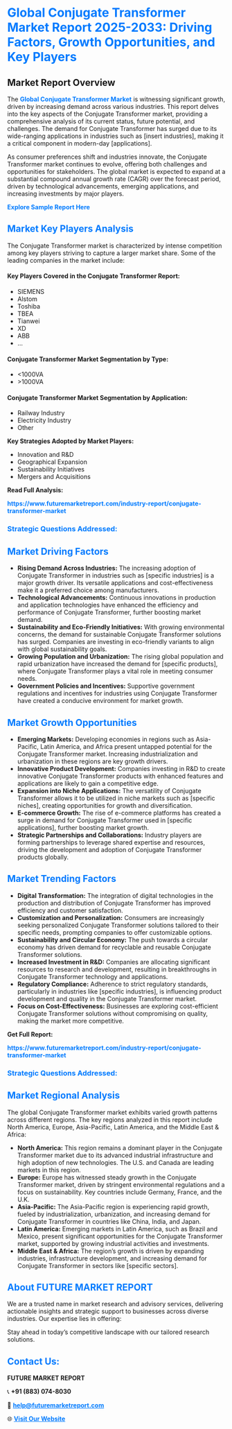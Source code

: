 <h1 style="color: #007BFF;">Global Conjugate Transformer Market Report 2025-2033: Driving Factors, Growth Opportunities, and Key Players</h1>

<section id="overview">
<h2>Market Report Overview</h2>
<p>The <a href="https://www.futuremarketreport.com/industry-report/conjugate-transformer-market" style="color: #007BFF; text-decoration: none;"><strong>Global Conjugate Transformer Market</strong></a> is witnessing significant growth, driven by increasing demand across various industries. This report delves into the key aspects of the Conjugate Transformer market, providing a comprehensive analysis of its current status, future potential, and challenges. The demand for Conjugate Transformer has surged due to its wide-ranging applications in industries such as [insert industries], making it a critical component in modern-day [applications].</p>
<p>As consumer preferences shift and industries innovate, the Conjugate Transformer market continues to evolve, offering both challenges and opportunities for stakeholders. The global market is expected to expand at a substantial compound annual growth rate (CAGR) over the forecast period, driven by technological advancements, emerging applications, and increasing investments by major players.</p>
</section>

<section id="overview">
<p><a href="https://www.futuremarketreport.com/request-sample/reportId=108911" style="color: #007BFF; text-decoration: none;"><strong>Explore Sample Report Here</strong></a></p>
</section>

<section id="key-players">
<h2 style="color: #007BFF;">Market Key Players Analysis</h2>
<p>The Conjugate Transformer market is characterized by intense competition among key players striving to capture a larger market share. Some of the leading companies in the market include:</p>
<h4>Key Players Covered in the Conjugate Transformer Report:</h4>
<ul><li>SIEMENS</li><li>Alstom</li><li>Toshiba</li><li>TBEA</li><li>Tianwei</li><li>XD</li><li>ABB</li><li>...</li></ul>
<h4>Conjugate Transformer Market Segmentation by Type:</h4>
<ul><li>&lt;1000VA</li><li>&gt;1000VA</li></ul>

<h4>Conjugate Transformer Market Segmentation by Application:</h4>
<ul><li>Railway Industry</li><li>Electricity Industry</li><li>Other</li></ul>
<p><strong>Key Strategies Adopted by Market Players:</strong></p>
<ul>
<li>Innovation and R&D</li>
<li>Geographical Expansion</li>
<li>Sustainability Initiatives</li>
<li>Mergers and Acquisitions</li>
</ul>
</section>

<section>
<p><strong>Read Full Analysis: </strong></p><a href="https://www.futuremarketreport.com/industry-report/conjugate-transformer-market" style="color: #007BFF; text-decoration: none;"><strong>https://www.futuremarketreport.com/industry-report/conjugate-transformer-market</strong></a>
<h3 style="color: #007BFF;">Strategic Questions Addressed:</h3>
</section>

<section id="driving-factors">
<h2 style="color: #007BFF;">Market Driving Factors</h2>
<ul>
<li><strong>Rising Demand Across Industries:</strong> The increasing adoption of Conjugate Transformer in industries such as [specific industries] is a major growth driver. Its versatile applications and cost-effectiveness make it a preferred choice among manufacturers.</li>
<li><strong>Technological Advancements:</strong> Continuous innovations in production and application technologies have enhanced the efficiency and performance of Conjugate Transformer, further boosting market demand.</li>
<li><strong>Sustainability and Eco-Friendly Initiatives:</strong> With growing environmental concerns, the demand for sustainable Conjugate Transformer solutions has surged. Companies are investing in eco-friendly variants to align with global sustainability goals.</li>
<li><strong>Growing Population and Urbanization:</strong> The rising global population and rapid urbanization have increased the demand for [specific products], where Conjugate Transformer plays a vital role in meeting consumer needs.</li>
<li><strong>Government Policies and Incentives:</strong> Supportive government regulations and incentives for industries using Conjugate Transformer have created a conducive environment for market growth.</li>
</ul>
</section>

<section id="growth-opportunities">
<h2 style="color: #007BFF;">Market Growth Opportunities</h2>
<ul>
<li><strong>Emerging Markets:</strong> Developing economies in regions such as Asia-Pacific, Latin America, and Africa present untapped potential for the Conjugate Transformer market. Increasing industrialization and urbanization in these regions are key growth drivers.</li>
<li><strong>Innovative Product Development:</strong> Companies investing in R&D to create innovative Conjugate Transformer products with enhanced features and applications are likely to gain a competitive edge.</li>
<li><strong>Expansion into Niche Applications:</strong> The versatility of Conjugate Transformer allows it to be utilized in niche markets such as [specific niches], creating opportunities for growth and diversification.</li>
<li><strong>E-commerce Growth:</strong> The rise of e-commerce platforms has created a surge in demand for Conjugate Transformer used in [specific applications], further boosting market growth.</li>
<li><strong>Strategic Partnerships and Collaborations:</strong> Industry players are forming partnerships to leverage shared expertise and resources, driving the development and adoption of Conjugate Transformer products globally.</li>
</ul>
</section>

<section id="trending-factors">
<h2 style="color: #007BFF;">Market Trending Factors</h2>
<ul>
<li><strong>Digital Transformation:</strong> The integration of digital technologies in the production and distribution of Conjugate Transformer has improved efficiency and customer satisfaction.</li>
<li><strong>Customization and Personalization:</strong> Consumers are increasingly seeking personalized Conjugate Transformer solutions tailored to their specific needs, prompting companies to offer customizable options.</li>
<li><strong>Sustainability and Circular Economy:</strong> The push towards a circular economy has driven demand for recyclable and reusable Conjugate Transformer solutions.</li>
<li><strong>Increased Investment in R&D:</strong> Companies are allocating significant resources to research and development, resulting in breakthroughs in Conjugate Transformer technology and applications.</li>
<li><strong>Regulatory Compliance:</strong> Adherence to strict regulatory standards, particularly in industries like [specific industries], is influencing product development and quality in the Conjugate Transformer market.</li>
<li><strong>Focus on Cost-Effectiveness:</strong> Businesses are exploring cost-efficient Conjugate Transformer solutions without compromising on quality, making the market more competitive.</li>
</ul>
</section>

<section>
<p><strong>Get Full Report: </strong></p><a href="https://www.futuremarketreport.com/industry-report/conjugate-transformer-market" style="color: #007BFF; text-decoration: none;"><strong>https://www.futuremarketreport.com/industry-report/conjugate-transformer-market</strong></a>
<h3 style="color: #007BFF;">Strategic Questions Addressed:</h3>
</section>


<section id="regional-analysis">
<h2 style="color: #007BFF;">Market Regional Analysis</h2>
<p>The global Conjugate Transformer market exhibits varied growth patterns across different regions. The key regions analyzed in this report include North America, Europe, Asia-Pacific, Latin America, and the Middle East & Africa:</p>
<ul>
<li><strong>North America:</strong> This region remains a dominant player in the Conjugate Transformer market due to its advanced industrial infrastructure and high adoption of new technologies. The U.S. and Canada are leading markets in this region.</li>
<li><strong>Europe:</strong> Europe has witnessed steady growth in the Conjugate Transformer market, driven by stringent environmental regulations and a focus on sustainability. Key countries include Germany, France, and the U.K.</li>
<li><strong>Asia-Pacific:</strong> The Asia-Pacific region is experiencing rapid growth, fueled by industrialization, urbanization, and increasing demand for Conjugate Transformer in countries like China, India, and Japan.</li>
<li><strong>Latin America:</strong> Emerging markets in Latin America, such as Brazil and Mexico, present significant opportunities for the Conjugate Transformer market, supported by growing industrial activities and investments.</li>
<li><strong>Middle East & Africa:</strong> The region’s growth is driven by expanding industries, infrastructure development, and increasing demand for Conjugate Transformer in sectors like [specific sectors].</li>
</ul>
</section>

<footer>
<h2 style="color: #007BFF;">About FUTURE MARKET REPORT</h2>
<p>We are a trusted name in market research and advisory services, delivering actionable insights and strategic support to businesses across diverse industries. Our expertise lies in offering:</p>

<p>Stay ahead in today’s competitive landscape with our tailored research solutions.</p>

<h2 style="color: #007BFF;">Contact Us:</h2>
<p><strong>FUTURE MARKET REPORT</strong></p>
<p>📞 <strong>+91 (883) 074-8030</strong></p>
<p>📧 <strong><a href="mailto:help@futuremarketreport.com" style="color: #007BFF;">help@futuremarketreport.com</a></strong></p>
<p>🌐 <strong><a href="https://www.futuremarketreport.com/" style="color: #007BFF;">Visit Our Website</a></strong></p>
</footer>